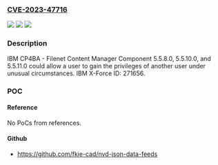 ### [CVE-2023-47716](https://cve.mitre.org/cgi-bin/cvename.cgi?name=CVE-2023-47716)
![](https://img.shields.io/static/v1?label=Product&message=Filenet%20Content%20Manager&color=blue)
![](https://img.shields.io/static/v1?label=Version&message=%3D%205.5.8.0%2C%205.5.10.0%2C%205.5.11.0%20&color=brighgreen)
![](https://img.shields.io/static/v1?label=Vulnerability&message=CWE-264%20Permissions%2C%20Privileges%2C%20Access%20Controls&color=brighgreen)

### Description

IBM CP4BA - Filenet Content Manager Component 5.5.8.0, 5.5.10.0, and 5.5.11.0 could allow a user to gain the privileges of another user under unusual circumstances.  IBM X-Force ID:  271656.

### POC

#### Reference
No PoCs from references.

#### Github
- https://github.com/fkie-cad/nvd-json-data-feeds

